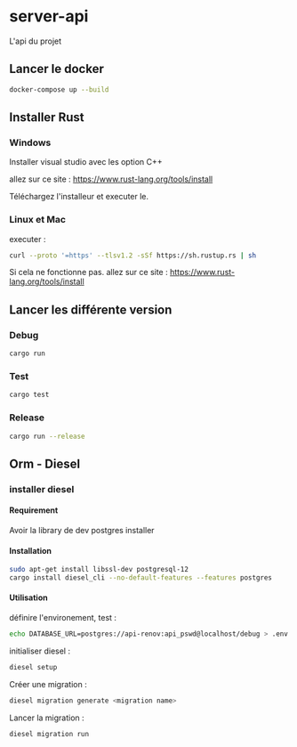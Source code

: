 # server-api
L'api du projet

## Lancer le docker
```bash
docker-compose up --build
```
## Installer Rust
### Windows
Installer visual studio avec les option C++

allez sur ce site : 
https://www.rust-lang.org/tools/install

Téléchargez l'installeur et executer le.

### Linux et Mac

executer : 
```bash
curl --proto '=https' --tlsv1.2 -sSf https://sh.rustup.rs | sh
```
Si cela ne fonctionne pas. allez sur ce site : 
https://www.rust-lang.org/tools/install

## Lancer les différente version
### Debug
``` bash
cargo run
```
### Test
```bash
cargo test
```
### Release
```bash
cargo run --release
```

## Orm - Diesel
### installer diesel
#### Requirement 
Avoir la library de dev postgres installer

#### Installation
```bash
sudo apt-get install libssl-dev postgresql-12
cargo install diesel_cli --no-default-features --features postgres
```
#### Utilisation
définire l'environement, test : 
```bash
echo DATABASE_URL=postgres://api-renov:api_pswd@localhost/debug > .env
```
initialiser diesel : 
```bash
diesel setup
```
Créer une migration :
```bash
diesel migration generate <migration name>
```
Lancer la migration :
```bash
diesel migration run
```